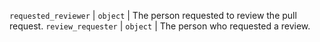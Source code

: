 `requested_reviewer` | `object` | The person requested to review the pull request. `review_requester` | `object` | The person who requested a review.
